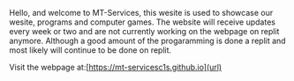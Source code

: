 Hello, and welcome to MT-Services, this wesite is used to showcase our
wesite, programs and computer games. The website will receive updates every 
week or two and are not currently working on the webpage on replit anymore. 
Although a good amount of the progaramming is done a replit and most likely will
continue to be done on replit.

Visit the webpage at:[https://mt-servicesc1s.github.io](url)

